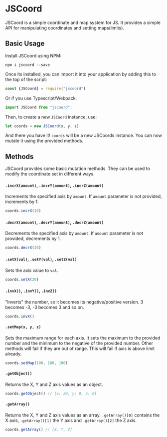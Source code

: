# JSCoord  

JSCoord is a simple coordinate and map system for JS. It provides a simple API for manipulating coordinates and setting maps(limits).  

## Basic Usage  

Install JSCoord using NPM:

```
npm i jscoord --save
```

Once its installed, you can import it into your application by adding this to the top of the script:

```js
const {JSCoord} = require("jscoord")
```

Or if you use Typescript/Webpack:

```ts
import JSCoord from "jscoord";
```

Then, to create a new `JSCoord` instance, use:

```js
let coords = new JSCoord(x, y, z)
```

And there you have it! `coords` will be a new JSCoords instance. You can now mutate it using the provided methods.

## Methods

JSCoord provides some basic mutation methods. They can be used to modify the coordinate set in different ways.

#### `.incrX(amount)`, `.incrY(amount)`, `.incrZ(amount)`

Increments the specified axis by `amount`. If `amount` parameter is not provided, increments by 1.

```js
coords.incrX(10)
```

#### `.decrX(amount)`, `.decrY(amount)`, `.decrZ(amount)`

Decrements the specified axis by `amount`. If `amount` parameter is not provided, decrements by 1.

```js
coords.decrX(10)
```

#### `.setX(val)`, `.setY(val)`, `.setZ(val)`

Sets the axis value to `val`.

```js
coords.setX(20)
```

#### `.invX()`, `.invY()`, `.invZ()`

"Inverts" the number, so it becomes its negative/positive version. 3 becomes -3, -3 becomes 3 and so on.

```js
coords.invX()
```

#### `.setMap(x, y, z)`

Sets the maximum range for each axis. It sets the maximum to the provided number and the minimum to the negative of the provided number. Other methods will fail if they are out of range. This will fail if axis is above limit already.

```js
coords.setMap(100, 100, 100)
```

#### `.getObject()`

Returns the X, Y and Z axis values as an object.

```js
coords.getObject() // {x: 20, y: 0, z: 0}
```

#### `.getArray()`

Returns the X, Y and Z axis values as an array. `.getArray()[0]` contains the X axis, `.getArray()[1]` the Y axis and `.getArray()[2]` the Z axis.

```js
coords.getArray() // [X, Y, Z]
```